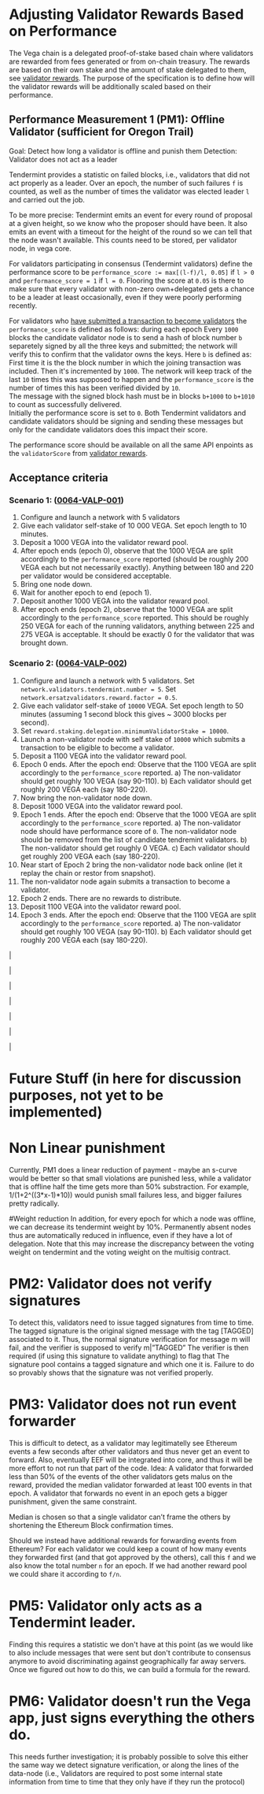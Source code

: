 # Adjusting Validator Rewards Based on Performance

The Vega chain is a delegated proof-of-stake based chain where validators are rewarded from fees generated or from on-chain treasury. 
The rewards are based on their own stake and the amount of stake delegated to them, 
see [validator rewards](./0061-REWP-simple_pos_rewards_sweetwater.md).
The purpose of the specification is to define how will the validator rewards will be additionally scaled based on their performance. 

## Performance Measurement 1 (PM1): Offline Validator (sufficient for Oregon Trail)
Goal: Detect how long a validator is offline and punish them 
Detection: Validator does not act as a leader

Tendermint provides a statistic on failed blocks, i.e., validators that did not act properly as a leader.
Over an epoch, the number of such failures `f` is counted, as well as the number of times the validator 
was elected leader `l` and carried out the job.

To be more precise: Tendermint emits an event for every round of proposal at a given height, so we know who the proposer should have been. It also emits an event with a timeout for the height of the round so we can tell that the node wasn't available. 
This counts need to be stored, per validator node, in vega core. 

For validators participating in consensus (Tendermint validators) define the performance score to be `performance_score := max[(l-f)/l, 0.05]` if `l > 0` and `performance_score = 1` if `l = 0`. 
Flooring the score at `0.05` is there to make sure that every validator with non-zero own+delegated gets a chance to be a leader at least occasionally, even if they were poorly performing recently. 

For validators who [have submitted a transaction to become validators](./0069-VCBS-validators_chosen_by_stake.md) the `performance_score` is defined as follows: during each epoch
Every `1000` blocks the candidate validator node is to send a hash of block number `b` separetely signed by all the three keys and submitted; the network will verify this to confirm that the validator owns the keys. 
Here `b` is defined as:
First time it is the the block number in which the joining transaction was included. Then it's incremented by `1000`. 
The network will keep track of the last `10` times this was supposed to happen and the `performance_score` is the number of times this has been verified divided by `10`.  
The message with the signed block hash must be in blocks `b+1000` to `b+1010` to count as successfully delivered.  
Initially the performance score is set to `0`.
Both Tendermint validators and candidate validators should be signing and sending these messages but only for the candidate validators does this impact their score.


The performance score should be available on all the same API enpoints as the `validatorScore` from [validator rewards](./0061-REWP-simple_pos_rewards_sweetwater.md).

## Acceptance criteria

### Scenario 1: (<a name="0064-VALP-001" href="#0064-VALP-001">0064-VALP-001</a>)
1. Configure and launch a network with 5 validators
1. Give each validator self-stake of 10 000 VEGA. Set epoch length to 10 minutes.
1. Deposit a 1000 VEGA into the validator reward pool.
1. After epoch ends (epoch 0), observe that the 1000 VEGA are split accordingly to the `performance_score` reported (should be roughly 200 VEGA each but not necessarily exactly). Anything between 180 and 220 per validator would be considered acceptable. 
1. Bring one node down.
1. Wait for another epoch to end (epoch 1).
1. Deposit another 1000 VEGA into the validator reward pool.
1. After epoch ends (epoch 2), observe that the 1000 VEGA are split accordingly to the `performance_score` reported. This should be roughly 250 VEGA for each of the running validators, anything between 225 and 275 VEGA is acceptable. It should be exactly 0 for the validator that was brought down.



### Scenario 2: (<a name="0064-VALP-002" href="#0064-VALP-002">0064-VALP-002</a>)
1. Configure and launch a network with 5 validators. Set `network.validators.tendermint.number = 5`. Set `network.ersatzvalidators.reward.factor = 0.5`. 
1. Give each validator self-stake of `10000` VEGA. Set epoch length to 50 minutes (assuming 1 second block this gives ~ 3000 blocks per second). 
1. Set `reward.staking.delegation.minimumValidatorStake = 10000`.
1. Launch a non-validator node with self stake of `10000` which submits a transaction to be eligible to become a validator. 
1. Deposit a 1100 VEGA into the validator reward pool. 
1. Epoch 0 ends. After the epoch end: Observe that the 1100 VEGA are split accordingly to the `performance_score` reported. 
a) The non-validator should get roughly 100 VEGA (say 90-110). 
b) Each validator should get roughly 200 VEGA each (say 180-220).
1. Now bring the non-validator node down.
1. Deposit 1000 VEGA into the validator reward pool.
1. Epoch 1 ends. After the epoch end: Observe that the 1000 VEGA are split accordingly to the `performance_score` reported. 
a) The non-validator node should have performance score of `0`. The non-validator node should be removed from the list of candidate tendremint validators.
b) The non-validator should get roughly 0 VEGA.
c) Each validator should get roughly 200 VEGA each (say 180-220).
1. Near start of Epoch 2 bring the non-validator node back online (let it replay the chain or restor from snapshot).
1. The non-validator node again submits a transaction to become a validator. 
1. Epoch 2 ends. There are no rewards to distribute. 
1. Deposit 1100 VEGA into the validator reward pool. 
1. Epoch 3 ends. After the epoch end: Observe that the 1100 VEGA are split accordingly to the `performance_score` reported. 
a) The non-validator should get roughly 100 VEGA (say 90-110). 
b) Each validator should get roughly 200 VEGA each (say 180-220).

|

|

|

|

|

|

|




























# Future Stuff (in here for discussion purposes, not yet to be implemented)

# Non Linear punishment
Currently, PM1 does a linear reduction of payment - maybe an s-curve would be better so that small violations are punished less, 
while a validator that is offline half the time gets more than 50% substraction. For example, 1/(1+2^((3*x-1)*10)) would punish
small failures less, and bigger failures pretty radically.

#Weight reduction
In addition, for every epoch for which a node was offline, we can decrease its tendermint weight by 10%. Permanently absent nodes thus are
automatically reduced in influence, even if they have a lot of delegation. Note that this may increase the discrepancy between the voting weight on 
tendermint and the voting weight on the multisig contract.

# PM2: Validator does not verify signatures
To detect this, validators need to issue tagged signatures from time to time.
     The tagged signature is the original signed message with the tag [TAGGED] associated to it.
     Thus, the normal signature verification for message m will fail, and the verifier is supposed
     to verify m|”TAGGED”
     The verifier is then required  (if using this signature to validate anything) to flag that
      The signature pool contains a tagged signature and which one it is.
      Failure to do so provably shows that the signature was not verified properly.
      
 # PM3: Validator does not run event forwarder
 This is difficult to detect, as a validator may legitimatelly see Ethereum events a few seconds after other validators
 and thus never get an event to forward. Also, eventually EEF will be integrated into core, and thus it will be more
 effort to not run that part of the code.
Idea: A validator that forwarded less than 50% of the events of the other validators
   gets malus on the reward, provided the median validator forwarded at least 100 events
   in that epoch.
A validator that forwards no event in an epoch gets a bigger punishment, given the same constraint.

Median is chosen so that a single validator can’t frame the others by shortening the Ethereum
Block confirmation times.

Should we instead have additional rewards for forwarding events from Ethereum? For each validator we could keep a count of how many events they forwarded first (and that got approved by the others), call this `f` and we also know the total number `n` for an epoch. 
If we had another reward pool we could share it according to `f/n`. 


# PM5: Validator only acts as a Tendermint leader.
Finding this requires a statistic we don't have at this point (as we would like to also include messages that were sent but don't contribute to consensus anymore to avoid discriminating against geographically far away servers. Once we figured out how to do
this, we can build a formula for the reward. 

# PM6: Validator doesn't run the Vega app, just signs everything the others do.
This needs further investigation; it is probably possible to solve this either the
same way we detect signature verification, or along the lines of the data-node 
(i.e., Validators are required to post some internal state information from time to
time that they only have if they run the protocol)

